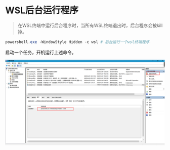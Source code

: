 # WSL后台运行程序

> 在WSL终端中运行后台程序时，当所有WSL终端退出时，后台程序会被kill掉。

<!-- more -->

```powershell
powershell.exe -WindowStyle Hidden -c wsl # 后台运行一个wsl终端程序
```

启动一个任务，开机运行上述命令。

![image-20200424201923540](https://raw.githubusercontent.com/AZMDDY/imgs/master/image-20200424201923540.png)